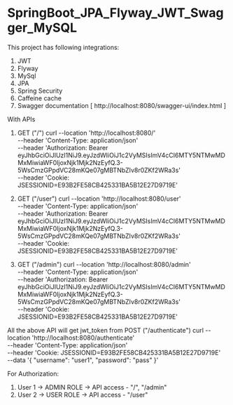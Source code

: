 # SpringBoot_JPA_Flyway_JWT_Swagger_MySQL

This project has following integrations:
1. JWT
2. Flyway
3. MySql
4. JPA
5. Spring Security
6. Caffeine cache
7. Swagger documentation [ http://localhost:8080/swagger-ui/index.html ]

With APIs
1. GET ("/")
   curl --location 'http://localhost:8080/' \
--header 'Content-Type: application/json' \
--header 'Authorization: Bearer eyJhbGciOiJIUzI1NiJ9.eyJzdWIiOiJ1c2VyMSIsImV4cCI6MTY5NTMwMDMxMiwiaWF0IjoxNjk1Mjk2NzEyfQ.3-5WsCmzGPpdVC28mKQe07gMBTNbZIv8r0ZKf2WRa3s' \
--header 'Cookie: JSESSIONID=E93B2FE58CB425331BA5B12E27D9719E'

2. GET ("/user")
   curl --location 'http://localhost:8080/user' \
--header 'Content-Type: application/json' \
--header 'Authorization: Bearer eyJhbGciOiJIUzI1NiJ9.eyJzdWIiOiJ1c2VyMSIsImV4cCI6MTY5NTMwMDMxMiwiaWF0IjoxNjk1Mjk2NzEyfQ.3-5WsCmzGPpdVC28mKQe07gMBTNbZIv8r0ZKf2WRa3s' \
--header 'Cookie: JSESSIONID=E93B2FE58CB425331BA5B12E27D9719E'

3. GET ("/admin")
   curl --location 'http://localhost:8080/admin' \
--header 'Content-Type: application/json' \
--header 'Authorization: Bearer eyJhbGciOiJIUzI1NiJ9.eyJzdWIiOiJ1c2VyMSIsImV4cCI6MTY5NTMwMDMxMiwiaWF0IjoxNjk1Mjk2NzEyfQ.3-5WsCmzGPpdVC28mKQe07gMBTNbZIv8r0ZKf2WRa3s' \
--header 'Cookie: JSESSIONID=E93B2FE58CB425331BA5B12E27D9719E'

All the above API will get jwt_token from POST ("/authenticate")
curl --location 'http://localhost:8080/authenticate' \
--header 'Content-Type: application/json' \
--header 'Cookie: JSESSIONID=E93B2FE58CB425331BA5B12E27D9719E' \
--data '{
    "username": "user1",
    "password": "pass"
}'



For Authorization:
1. User 1 -> ADMIN ROLE -> API access - "/", "/admin"
2. User 2 -> USER ROLE -> API access - "/user"

